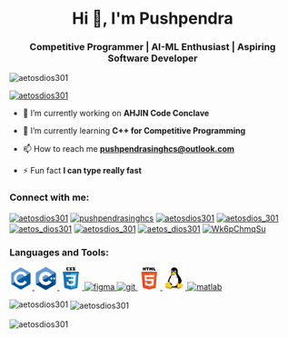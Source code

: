 <h1 align="center">Hi 👋, I'm Pushpendra</h1>
<h3 align="center">Competitive Programmer | AI-ML Enthusiast | Aspiring Software Developer</h3>

<p align="left"> <img src="https://komarev.com/ghpvc/?username=aetosdios301&label=Profile%20views&color=00a7fa&style=flat" alt="aetosdios301" /> </p>

<p align="left"> <a href="https://twitter.com/aetosdios301" target="blank"><img src="https://img.shields.io/twitter/follow/aetosdios301?logo=twitter&style=for-the-badge" alt="aetosdios301" /></a> </p>

- 🔭 I’m currently working on **AHJIN Code Conclave**

- 🌱 I’m currently learning **C++ for Competitive Programming**

- 📫 How to reach me **pushpendrasinghcs@outlook.com**

- ⚡ Fun fact **I can type really fast**

<h3 align="left">Connect with me:</h3>
<p align="left">
<a href="https://twitter.com/aetosdios301" target="blank"><img align="center" src="https://raw.githubusercontent.com/rahuldkjain/github-profile-readme-generator/master/src/images/icons/Social/twitter.svg" alt="aetosdios301" height="30" width="40" /></a>
<a href="https://linkedin.com/in/pushpendrasinghcs" target="blank"><img align="center" src="https://raw.githubusercontent.com/rahuldkjain/github-profile-readme-generator/master/src/images/icons/Social/linked-in-alt.svg" alt="pushpendrasinghcs" height="30" width="40" /></a>
<a href="https://kaggle.com/aetosdios301" target="blank"><img align="center" src="https://raw.githubusercontent.com/rahuldkjain/github-profile-readme-generator/master/src/images/icons/Social/kaggle.svg" alt="aetosdios301" height="30" width="40" /></a>
<a href="https://instagram.com/aetosdios_301" target="blank"><img align="center" src="https://raw.githubusercontent.com/rahuldkjain/github-profile-readme-generator/master/src/images/icons/Social/instagram.svg" alt="aetosdios_301" height="30" width="40" /></a>
<a href="https://www.codechef.com/users/aetos_dios301" target="blank"><img align="center" src="https://cdn.jsdelivr.net/npm/simple-icons@3.1.0/icons/codechef.svg" alt="aetos_dios301" height="30" width="40" /></a>
<a href="https://codeforces.com/profile/aetosdios_301" target="blank"><img align="center" src="https://raw.githubusercontent.com/rahuldkjain/github-profile-readme-generator/master/src/images/icons/Social/codeforces.svg" alt="aetosdios_301" height="30" width="40" /></a>
<a href="https://www.leetcode.com/aetos_dios301" target="blank"><img align="center" src="https://raw.githubusercontent.com/rahuldkjain/github-profile-readme-generator/master/src/images/icons/Social/leet-code.svg" alt="aetos_dios301" height="30" width="40" /></a>
<a href="https://discord.gg/Wk6pChmqSu" target="blank"><img align="center" src="https://raw.githubusercontent.com/rahuldkjain/github-profile-readme-generator/master/src/images/icons/Social/discord.svg" alt="Wk6pChmqSu" height="30" width="40" /></a>
</p>

<h3 align="left">Languages and Tools:</h3>
<p align="left"> <a href="https://www.cprogramming.com/" target="_blank" rel="noreferrer"> <img src="https://raw.githubusercontent.com/devicons/devicon/master/icons/c/c-original.svg" alt="c" width="40" height="40"/> </a> <a href="https://www.w3schools.com/cpp/" target="_blank" rel="noreferrer"> <img src="https://raw.githubusercontent.com/devicons/devicon/master/icons/cplusplus/cplusplus-original.svg" alt="cplusplus" width="40" height="40"/> </a> <a href="https://www.w3schools.com/css/" target="_blank" rel="noreferrer"> <img src="https://raw.githubusercontent.com/devicons/devicon/master/icons/css3/css3-original-wordmark.svg" alt="css3" width="40" height="40"/> </a> <a href="https://www.figma.com/" target="_blank" rel="noreferrer"> <img src="https://www.vectorlogo.zone/logos/figma/figma-icon.svg" alt="figma" width="40" height="40"/> </a> <a href="https://git-scm.com/" target="_blank" rel="noreferrer"> <img src="https://www.vectorlogo.zone/logos/git-scm/git-scm-icon.svg" alt="git" width="40" height="40"/> </a> <a href="https://www.w3.org/html/" target="_blank" rel="noreferrer"> <img src="https://raw.githubusercontent.com/devicons/devicon/master/icons/html5/html5-original-wordmark.svg" alt="html5" width="40" height="40"/> </a> <a href="https://www.linux.org/" target="_blank" rel="noreferrer"> <img src="https://raw.githubusercontent.com/devicons/devicon/master/icons/linux/linux-original.svg" alt="linux" width="40" height="40"/> </a> <a href="https://www.mathworks.com/" target="_blank" rel="noreferrer"> <img src="https://upload.wikimedia.org/wikipedia/commons/2/21/Matlab_Logo.png" alt="matlab" width="40" height="40"/> </a> </p>

<p><img align="left" src="https://github-readme-stats.vercel.app/api/top-langs?username=aetosdios301&show_icons=true&theme=tokyonight&locale=en&layout=compact" alt="aetosdios301" /></p>

<p>&nbsp;<img align="center" src="https://github-readme-stats.vercel.app/api?username=aetosdios301&show_icons=true&theme=tokyonight&locale=en" alt="aetosdios301" /></p>

<p><img align="center" src="https://github-readme-streak-stats.herokuapp.com/?user=aetosdios301&theme=highcontrast" alt="aetosdios301" /></p>
